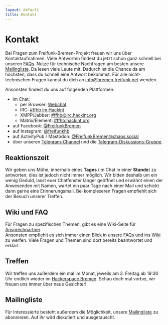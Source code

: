 ```yaml
---
layout: default
title: Kontakt
---
```

Kontakt
=======

Bei Fragen zum Freifunk-Bremen-Projekt freuen wir uns über Kontaktaufnahmen.
Viele Antworten findest du jetzt schon ganz schnell bei unseren [FAQs](faq.html).
Nutze für technische Nachfragen am besten unsere [Mailingliste](https://lists.bremen.freifunk.net/mailman/listinfo/ff-bremen/). Da lesen viele Leute mit. Dadurch ist die Chance da am höchsten, dass du schnell eine Antwort bekommst.
Für alle nicht-technischen Fragen kannst du dich an [info@bremen.freifunk.net](mailto:info@bremen.freifunk.net) wenden.

Ansonsten findest du uns auf folgenden Plattformen:
* im Chat:
  * per Browser: <a href="https://webirc.hackint.org/#ircs://irc.hackint.org/#ffhb?nick=Gast_?" target="_blank">Webchat</a>
  * IRC: [#ffhb im Hackint](irc://irc.hackint.org/ffhb)
  * XMPP/Jabber: [#ffhb@irc.hackint.org](xmpp:#ffhb@irc.hackint.org)
  * Matrix/Element: [#ffhb:hackint.org](https://matrix.to/#/#ffhb:hackint.org)
* auf Facebook: <a href="https://www.facebook.com/FreifunkBremen" target="_blank">@FreifunkBremen</a>
* auf Instagram: <a href="https://www.instagram.com/freifunkhb" target="_blank">@freifunkhb</a>
* auf ActivityPub / Mastodon: <a href="https://chaos.social/@FreifunkBremen" target="_blank">@FreifunkBremen@chaos.social</a>
* über unseren <a href="https://t.me/FreifunkHB" target="_blank">Telegram-Channel</a> und die <a href="https://t.me/joinchat/TXeIWgJCcYmXKxHF" target="_blank">Telegram-Diskussions-Gruppe</a>.

## Reaktionszeit
Wir geben uns Mühe, innerhalb eines **Tages** (im Chat in einer **Stunde**) zu antworten; dies ist jedoch nicht immer möglich. Wir bitten deshalb um ein wenig Geduld, lasst euer Chatfenster länger geöffnet und erwähnt einen der Anwesenden mit Namen, wartet ein paar Tage nach einer Mail und schickt dann gerne eine Erinnerungsmail. 
Bei komplexeren Fragen empfiehlt sich der Besuch unserer Treffen.

## Wiki und FAQ
Für Fragen zu spezifischen Themen, gibt es eine  Wiki-Seite für [Ansprechpartner](http://wiki.bremen.freifunk.net/Infrastruktur/Ansprechpartner).  
Ansonsten empfiehlt es sich immer einen Blick in unsere [FAQs](faq.html) und ins [Wiki](http://wiki.bremen.freifunk.net/) zu werfen. Viele Fragen und Themen sind dort bereits beantwortet und erklärt.

## Treffen
Wir treffen uns außerdem ein mal im Monat, jeweils am 3. Freitag ab 19:30 Uhr endlich wieder im [Hackerspace Bremen](https://www.hackerspace-bremen.de/anfahrt/).
Schau doch mal vorbei, wir freuen uns immer über neue Gesichter!

## Mailingliste
Für Interessierte besteht außerdem die Möglichkeit, unsere [Mailingliste](https://lists.bremen.freifunk.net/mailman/listinfo/ff-bremen/) zu abonnieren. Auf ihr wird diskutiert und ausgetauscht.
